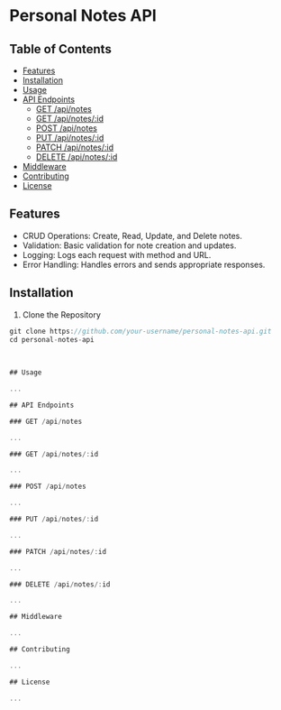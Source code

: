 # Personal Notes API

## Table of Contents

- [Features](#features)
- [Installation](#installation)
- [Usage](#usage)
- [API Endpoints](#api-endpoints)
  - [GET /api/notes](#get-apinotes)
  - [GET /api/notes/:id](#get-apinotesid)
  - [POST /api/notes](#post-apinotes)
  - [PUT /api/notes/:id](#put-apinotesid)
  - [PATCH /api/notes/:id](#patch-apinotesid)
  - [DELETE /api/notes/:id](#delete-apinotesid)
- [Middleware](#middleware)
- [Contributing](#contributing)
- [License](#license)

## Features

* CRUD Operations: Create, Read, Update, and Delete notes.
* Validation: Basic validation for note creation and updates.
* Logging: Logs each request with method and URL.
* Error Handling: Handles errors and sends appropriate responses.
## Installation
1. Clone the Repository
```javascript
git clone https://github.com/your-username/personal-notes-api.git
cd personal-notes-api

        
        
## Usage

...

## API Endpoints

### GET /api/notes

...

### GET /api/notes/:id

...

### POST /api/notes

...

### PUT /api/notes/:id

...

### PATCH /api/notes/:id

...

### DELETE /api/notes/:id

...

## Middleware

...

## Contributing

...

## License

...
